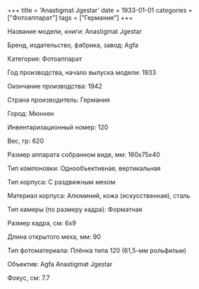+++
title = 'Anastigmat Jgestar'
date = 1933-01-01
categories = ["Фотоаппарат"]
tags = ["Германия"]
+++

Название модели, книги: Anastigmat Jgestar

Бренд, издательство, фабрика, завод: Agfa

Категория: Фотоаппарат

Год производства, начало выпуска модели: 1933

Окончание производства: 1942

Страна производитель: Германия

Город: Мюнхен

Инвентаризационный номер: 120

Вес, гр: 620

Размер аппарата  собранном виде, мм: 160x75x40

Тип компоновки: Однообъективная, вертикальная

Тип корпуса: С раздвижным мехом

Материал корпуса: Алюминий, кожа (искусственная), сталь

Тип камеры (по размеру кадра): Форматная

Размер кадра, см: 6х9

Длина открытого меха, мм: 90

Тип фотоматериала: Плёнка типа 120 (61,5-мм рольфильм)

Объектив: Agfa Anastigmat Jgestar

Фокус, см: 7.7


